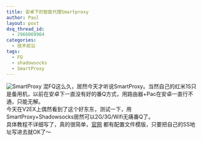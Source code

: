 ```yaml
---
title: 安卓下的智能代理Smartproxy
author: Paul
layout: post
dsq_thread_id:
  - 2966069964
categories:
  - 技术前沿
tags:
  - FQ
  - shadowsocks
  - SmartProxy
--- 
```


![SmartProxy](http://img.hz.mk/2014-0709/smartproxy.jpg)
混FQ这么久，居然今天才听说SmartProxy。当然自己的红米1S只是备用机，以前在安卓下一直没有好的番Q方式，用路由器+Pac在安卓一直行不通，只能无解。  
今天在V2EX上偶然看到了这个好东东，测试一下，用SmartProxy+Shadowsocks居然可以2G/3G/Wifi无痛番Q了。  
具体教程不详细写了，真的很简单，[官网](http://smartproxy.me/) 都有配置文件模版，只要把自己的SS地址写进去就OK了～

